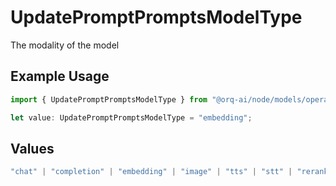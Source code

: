 # UpdatePromptPromptsModelType

The modality of the model

## Example Usage

```typescript
import { UpdatePromptPromptsModelType } from "@orq-ai/node/models/operations";

let value: UpdatePromptPromptsModelType = "embedding";
```

## Values

```typescript
"chat" | "completion" | "embedding" | "image" | "tts" | "stt" | "rerank" | "moderations" | "vision"
```